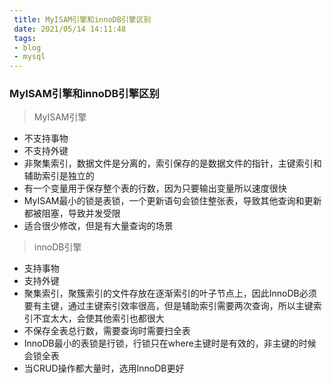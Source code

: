```yaml
---
 title: MyISAM引擎和innoDB引擎区别 
 date: 2021/05/14 14:11:48 
 tags: 
 - blog 
 - mysql
---
```



### MyISAM引擎和innoDB引擎区别 

> MyISAM引擎

- 不支持事物
- 不支持外键
- 非聚集索引，数据文件是分离的，索引保存的是数据文件的指针，主键索引和辅助索引是独立的
- 有一个变量用于保存整个表的行数，因为只要输出变量所以速度很快
- MyISAM最小的锁是表锁，一个更新语句会锁住整张表，导致其他查询和更新都被阻塞，导致并发受限
- 适合很少修改，但是有大量查询的场景

>innoDB引擎

- 支持事物
- 支持外键
- 聚集索引，聚簇索引的文件存放在逐渐索引的叶子节点上，因此InnoDB必须要有主键，通过主键索引效率很高，但是辅助索引需要两次查询，所以主键索引不宜太大，会使其他索引也都很大
- 不保存全表总行数，需要查询时需要扫全表
- InnoDB最小的表锁是行锁，行锁只在where主键时是有效的，非主键的时候会锁全表
- 当CRUD操作都大量时，选用InnoDB更好